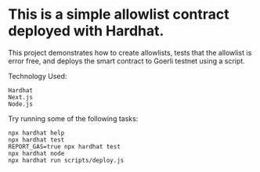 # This is a simple allowlist contract deployed with Hardhat.

This project demonstrates how to create allowlists, tests that the allowlist is error free, and deploys the smart contract to Goerli testnet using a script. 

Technology Used:
```
Hardhat
Next.js
Node.js

```

Try running some of the following tasks:

```shell
npx hardhat help
npx hardhat test
REPORT_GAS=true npx hardhat test
npx hardhat node
npx hardhat run scripts/deploy.js
```
